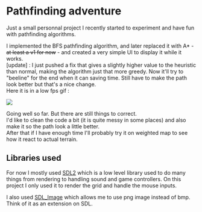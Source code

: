 # Pathfinding adventure

Just a small personnal project I recently started to experiment and have fun with pathfinding algorithms.

I implemented the BFS pathfinding algorithm, and later replaced it with A* - ~~at least a v1 for now~~ - and created a very simple UI to display it while it works.  
\[update\] : I just pushed a fix that gives a slightly higher value to the heuristic than normal, making the algorithm just that more greedy. Now it'll try to "beeline" for the end when it can saving time. Still have to make the path look better but that's a nice change.  
Here it is in a low fps gif :


![](astarv2.gif)

Going well so far. But there are still things to correct.  
I'd like to clean the code a bit (it is quite messy in some places) and also make it so the path look a little better.  
After that if I have enough time I'll probably try it on weighted map to see how it react to actual terrain.


## Libraries used

For now I mostly used [SDL2](https://libsdl.org/) which is a low level library used to do many things from rendering to handling sound and game controllers. 
On this project I only used it to render the grid and handle the mouse inputs.  

I also used [SDL_Image](https://www.libsdl.org/projects/SDL_image/) which allows me to use png image instead of bmp. Think of it as an extension on SDL.
